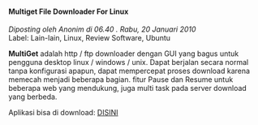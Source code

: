 #### Multiget File Downloader For Linux
_Diposting oleh Anonim di 06.40 . Rabu, 20 Januari 2010_
<br>
Label: Lain-lain, Linux, Review Software, Ubuntu

**MultiGet** adalah http / ftp downloader dengan GUI yang bagus untuk pengguna desktop linux / windows / unix. Dapat berjalan secara normal tanpa konfigurasi apapun, dapat mempercepat proses download karena memecah menjadi beberapa bagian. fitur Pause dan Resume untuk beberapa web yang mendukung, juga multi task pada server download yang berbeda.

Aplikasi bisa di download:
[DISINI](http://sourceforge.net/projects/multiget/files/)